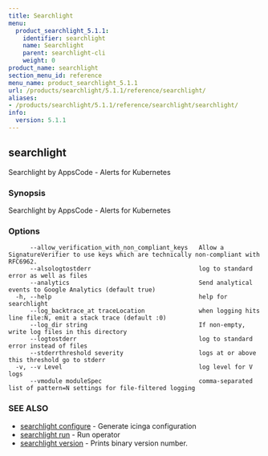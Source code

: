 ```yaml
---
title: Searchlight
menu:
  product_searchlight_5.1.1:
    identifier: searchlight
    name: Searchlight
    parent: searchlight-cli
    weight: 0
product_name: searchlight
section_menu_id: reference
menu_name: product_searchlight_5.1.1
url: /products/searchlight/5.1.1/reference/searchlight/
aliases:
- /products/searchlight/5.1.1/reference/searchlight/searchlight/
info:
  version: 5.1.1
---
```


## searchlight

Searchlight by AppsCode - Alerts for Kubernetes

### Synopsis

Searchlight by AppsCode - Alerts for Kubernetes

### Options

```
      --allow_verification_with_non_compliant_keys   Allow a SignatureVerifier to use keys which are technically non-compliant with RFC6962.
      --alsologtostderr                              log to standard error as well as files
      --analytics                                    Send analytical events to Google Analytics (default true)
  -h, --help                                         help for searchlight
      --log_backtrace_at traceLocation               when logging hits line file:N, emit a stack trace (default :0)
      --log_dir string                               If non-empty, write log files in this directory
      --logtostderr                                  log to standard error instead of files
      --stderrthreshold severity                     logs at or above this threshold go to stderr
  -v, --v Level                                      log level for V logs
      --vmodule moduleSpec                           comma-separated list of pattern=N settings for file-filtered logging
```

### SEE ALSO

* [searchlight configure](/products/searchlight/5.1.1/reference/searchlight/searchlight_configure)	 - Generate icinga configuration
* [searchlight run](/products/searchlight/5.1.1/reference/searchlight/searchlight_run)	 - Run operator
* [searchlight version](/products/searchlight/5.1.1/reference/searchlight/searchlight_version)	 - Prints binary version number.


